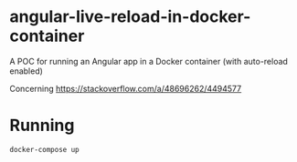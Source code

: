 # angular-live-reload-in-docker-container
A POC for running an Angular app in a Docker container (with auto-reload enabled)

Concerning https://stackoverflow.com/a/48696262/4494577

# Running

    docker-compose up
